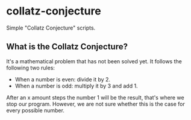 # collatz-conjecture
Simple "Collatz Conjecture" scripts.

## What is the Collatz Conjecture?
It's a mathematical problem that has not been solved yet.
It follows the following two rules:

* When a number is even: divide it by 2.
* When a number is odd: multiply it by 3 and add 1.

After an x amount steps the number 1 will be the result, that's where we stop our program. However, we are not sure whether this is the case for every possible number.
